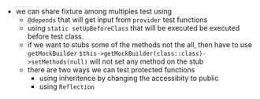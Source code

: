 - we can share fixture among multiples test using
    - `@depends` that will get input from `provider` test functions
    - using `static setUpBeforeClass` that will be executed be executed before test class.
    - if we want to stubs some of the methods not the all, then have to use `getMockBuilder` `$this->getMockBuilder(class::class)->setMethods(null)` will not set any method on the stub
    - there are two ways we can test protected functions
        - using inheritence by changing the accessibity to public
        - using `Reflection`